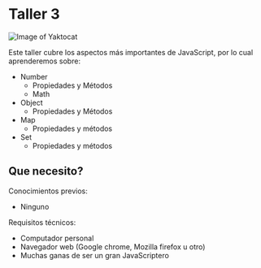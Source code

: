 # Taller 3

![Image of Yaktocat](https://d2z6c3c3r6k4bx.cloudfront.net/uploads/event/logo/1088861/630a3815a886a89423b9b08428ef8972.png)

Este taller cubre los aspectos más importantes de JavaScript, por lo cual
aprenderemos sobre:

* Number
	* Propiedades y Métodos
	* Math
* Object
	* Propiedades y Métodos
* Map
	* Propiedades y métodos
* Set
	* Propiedades y métodos

## Que necesito?

Conocimientos previos:
- Ninguno

Requisitos técnicos:
- Computador personal
- Navegador web (Google chrome, Mozilla firefox u otro)
- Muchas ganas de ser un gran JavaScriptero
